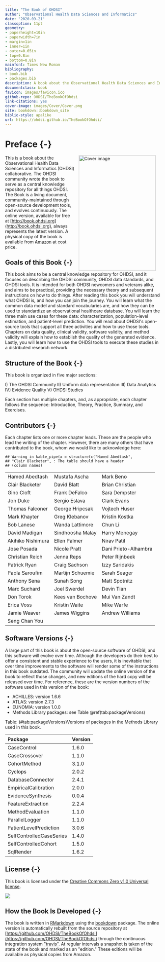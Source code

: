 ```yaml
--- 
title: "The Book of OHDSI"
author: "Observational Health Data Sciences and Informatics"
date: "2020-09-21"
classoption: 11pt      
geometry:
- paperheight=10in 
- paperwidth=7in
- margin=1in
- inner=1in
- outer=0.65in
- top=0.8in
- bottom=0.8in
mainfont: Times New Roman
bibliography:
- book.bib
- packages.bib
description: A book about the Observational Health Data Sciences and Informatics (OHDSI). It described the OHDSI community, open standards and open source software.
documentclass: book
favicon: images/favicon.ico
github-repo: OHDSI/TheBookOfOhdsi
link-citations: yes
cover-image: images/Cover/Cover.png
site: bookdown::bookdown_site
biblio-style: apalike
url: https://ohdsi.github.io/TheBookOfOhdsi/
---
```




# Preface {-}

<img src="images/Cover/Cover.png" width="250" height="375" alt="Cover image" align="right" style="margin: 0 1em 0 1em" /> This is a book about the Observational Health Data Sciences and Informatics (OHDSI) collaborative. The OHDSI community wrote the book to serve as a central knowledge repository for all things OHDSI. The Book is a living document, community-maintained through open-source development tools, and evolves continuously. The online version, available for free at [http://book.ohdsi.org](http://book.ohdsi.org), always represents the latest version. A physical copy of the book is available from [Amazon](https://www.amazon.com/OHDSI-Observational-Health-Sciences-Informatics/dp/1088855199) at cost price.

## Goals of this Book {-}

This book aims to be a central knowledge repository for OHDSI, and it focuses on describing the OHDSI community, OHDSI data standards, and OHDSI tools. It is intended for both OHDSI newcomers and veterans alike, and aims to be practical, providing the necessary theory and subsequent instructions on how to do things. After reading this book you will understand what OHDSI is, and how you can join the journey. You will learn what the common data model and standard vocabularies are, and how they can be used to standardize an observational healthcare database. You will learn the three main use cases for these data: characterization, population-level estimation, and patient-level prediction. You will read about OHDSI's open-source tools that support all three activities and how to use those tools. Chapters on data quality, clinical validity, software validity, and method validity will explain how to establish the quality of the generated evidence. Lastly, you will learn how to use the OHDSI tools to execute these studies in a distributed research network.

## Structure of the Book {-}

This book is organized in five major sections: 

I) The OHDSI Community
II) Uniform data representation
III) Data Analytics
IV) Evidence Quality
V) OHDSI Studies

Each section has multiple chapters, and, as appropriate, each chapter follows the sequence: Introduction, Theory, Practice, Summary, and Exercises. 

## Contributors {-}

Each chapter lists one or more chapter leads. These are the people who lead the writing of the chapter. However, there are many others that have contributed to the book, whom we would like to acknowledge here:


```
## Warning in kable_pipe(x = structure(c("Hamed Abedtash",
## "Clair Blacketer", : The table should have a header
## (column names)
```



|                  |                 |                     |
|:-----------------|:----------------|:--------------------|
|Hamed Abedtash    |Mustafa Ascha    |Mark Beno            |
|Clair Blacketer   |David Blatt      |Brian Christian      |
|Gino Cloft        |Frank DeFalco    |Sara Dempster        |
|Jon Duke          |Sergio Eslava    |Clark Evans          |
|Thomas Falconer   |George Hripcsak  |Vojtech Huser        |
|Mark Khayter      |Greg Klebanov    |Kristin Kostka       |
|Bob Lanese        |Wanda Lattimore  |Chun Li              |
|David Madigan     |Sindhoosha Malay |Harry Menegay        |
|Akihiko Nishimura |Ellen Palmer     |Nirav Patil          |
|Jose Posada       |Nicole Pratt     |Dani Prieto-Alhambra |
|Christian Reich   |Jenna Reps       |Peter Rijnbeek       |
|Patrick Ryan      |Craig Sachson    |Izzy Saridakis       |
|Paola Saroufim    |Martijn Schuemie |Sarah Seager         |
|Anthony Sena      |Sunah Song       |Matt Spotnitz        |
|Marc Suchard      |Joel Swerdel     |Devin Tian           |
|Don Torok         |Kees van Bochove |Mui Van Zandt        |
|Erica Voss        |Kristin Waite    |Mike Warfe           |
|Jamie Weaver      |James Wiggins    |Andrew Williams      |
|Seng Chan You     |                 |                     |

## Software Versions {-}

A large part of this book is about the open-source software of OHDSI, and this software will evolve over time. Although the developers do their best to offer a consistent and stable experience to the users, it is inevitable that over time improvements to the software will render some of the instructions in this book outdated. The community will update the online version of the book to reflect those changes, and new editions of the hard copy will be released over time. For reference, these are the version numbers of the software used in this version of the book:

- ACHILLES: version 1.6.6
- ATLAS: version 2.7.3
- EUNOMIA: version 1.0.0
- Methods Library packages: see Table \@ref(tab:packageVersions)


Table: (\#tab:packageVersions)Versions of packages in the Methods Library used in this book.

|Package                  |Version |
|:------------------------|:-------|
|CaseControl              |1.6.0   |
|CaseCrossover            |1.1.0   |
|CohortMethod             |3.1.0   |
|Cyclops                  |2.0.2   |
|DatabaseConnector        |2.4.1   |
|EmpiricalCalibration     |2.0.0   |
|EvidenceSynthesis        |0.0.4   |
|FeatureExtraction        |2.2.4   |
|MethodEvaluation         |1.1.0   |
|ParallelLogger           |1.1.0   |
|PatientLevelPrediction   |3.0.6   |
|SelfControlledCaseSeries |1.4.0   |
|SelfControlledCohort     |1.5.0   |
|SqlRender                |1.6.2   |

## License {-}

This book is licensed under the [Creative Commons Zero v1.0 Universal license](http://creativecommons.org/publicdomain/zero/1.0/).

![](images/Preface/cc0.png)

## How the Book Is Developed {-}

The book is written in [RMarkdown](https://rmarkdown.rstudio.com) using the [bookdown](https://bookdown.org) package. The online version is automatically rebuilt from the source repository at [https://github.com/OHDSI/TheBookOfOhdsi](https://github.com/OHDSI/TheBookOfOhdsi) through the continuous integration system ["travis"](http://travis-ci.org/). At regular intervals a snapshot is taken of the state of the book and marked as an "edition." These editions will be available as physical copies from Amazon.

